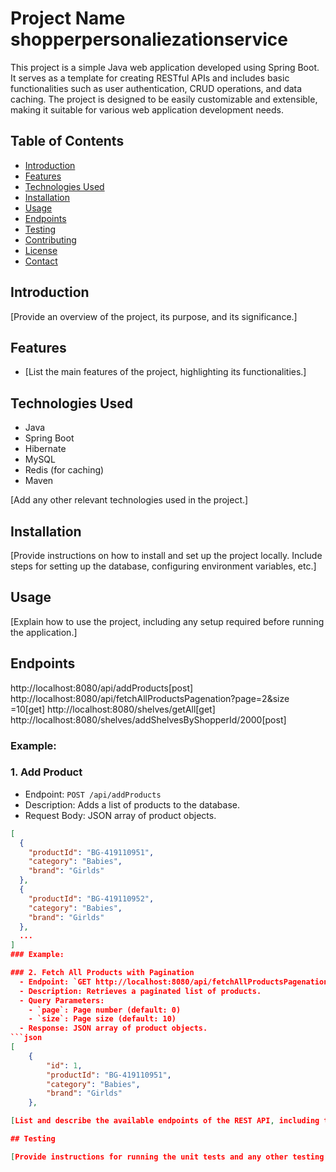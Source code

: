 # Project Name shopperpersonaliezationservice

This project is a simple Java web application developed using Spring Boot. It serves as a template for creating RESTful APIs and includes basic functionalities such as user authentication, CRUD operations, and data caching. The project is designed to be easily customizable and extensible, making it suitable for various web application development needs.

## Table of Contents

- [Introduction](#introduction)
- [Features](#features)
- [Technologies Used](#technologies-used)
- [Installation](#installation)
- [Usage](#usage)
- [Endpoints](#endpoints)
- [Testing](#testing)
- [Contributing](#contributing)
- [License](#license)
- [Contact](#contact)

## Introduction

[Provide an overview of the project, its purpose, and its significance.]

## Features

- [List the main features of the project, highlighting its functionalities.]

## Technologies Used

- Java
- Spring Boot
- Hibernate
- MySQL
- Redis (for caching)
- Maven

[Add any other relevant technologies used in the project.]

## Installation

[Provide instructions on how to install and set up the project locally. Include steps for setting up the database, configuring environment variables, etc.]

## Usage

[Explain how to use the project, including any setup required before running the application.]

## Endpoints

http://localhost:8080/api/addProducts[post]
http://localhost:8080/api/fetchAllProductsPagenation?page=2&size =10[get]
http://localhost:8080/shelves/getAll[get]
http://localhost:8080/shelves/addShelvesByShopperId/2000[post]


### Example:

### 1. Add Product
- Endpoint: `POST /api/addProducts`
- Description: Adds a list of products to the database.
- Request Body: JSON array of product objects.
```json
[
  {
    "productId": "BG-419110951",
    "category": "Babies",
    "brand": "Girlds"
  },
  {
    "productId": "BG-419110952",
    "category": "Babies",
    "brand": "Girlds"
  },
  ...
]
### Example:

### 2. Fetch All Products with Pagination
  - Endpoint: `GET http://localhost:8080/api/fetchAllProductsPagenation?page=1&size=10`
  - Description: Retrieves a paginated list of products.
  - Query Parameters:
    - `page`: Page number (default: 0)
    - `size`: Page size (default: 10)
  - Response: JSON array of product objects.
```json
[
    {
        "id": 1,
        "productId": "BG-419110951",
        "category": "Babies",
        "brand": "Girlds"
    },

[List and describe the available endpoints of the REST API, including their methods, parameters, and responses.]

## Testing

[Provide instructions for running the unit tests and any other testing procedures.]


